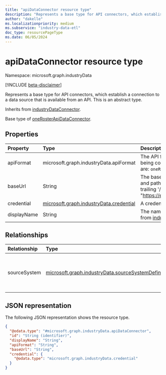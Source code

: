 ```yaml
---
title: "apiDataConnector resource type"
description: "Represents a base type for API connectors, which establish a connection to a data source that is available from an API."
author: "dakelle"
ms.localizationpriority: medium
ms.subservice: "industry-data-etl"
doc_type: resourcePageType
ms.date: 06/05/2024
---
```


# apiDataConnector resource type

Namespace: microsoft.graph.industryData

[!INCLUDE [beta-disclaimer](../../includes/beta-disclaimer.md)]

Represents a base type for API connectors, which establish a connection to a data source that is available from an API. This is an abstract type.

Inherits from [industryDataConnector](industrydata-industrydataconnector.md).

Base type of [oneRosterApiDataConnector](industrydata-oneRosterApiDataConnector.md).

## Properties
|Property|Type|Description|
|:---|:---|:---|
| apiFormat   | microsoft.graph.industryData.apiFormat                                             | The API format of the external system being connected to. The possible values are: `oneRoster`, `unknownFutureValue`.                          |
| baseUrl     | String                                                                             | The base URL, including the scheme, host, and path for the API, with or without a trailing '/'. For example, "https://example.com/ims/oneRoster/v1p1"              |
| credential  | [microsoft.graph.industryData.credential](industrydata-credential.md) | A credential to use to connect to the API.                                                                                                               |
| displayName | String                                                                             | The name of the data connector. Inherited from [industryDataConnector](industrydata-industrydataconnector.md). |

## Relationships
|Relationship|Type|Description|
|:---|:---|:---|
|sourceSystem|[microsoft.graph.industryData.sourceSystemDefinition](industrydata-sourcesystemdefinition.md)|The **sourceSystemDefinition** object that this connector is connected to. Inherited from [industryDataConnector](industrydata-industrydataconnector.md)|

## JSON representation
The following JSON representation shows the resource type.
<!-- {
  "blockType": "resource",
  "keyProperty": "id",
  "@odata.type": "microsoft.graph.industryData.apiDataConnector",
  "baseType": "microsoft.graph.industryData.industryDataConnector",
  "openType": false
}
-->
``` json
{
  "@odata.type": "#microsoft.graph.industryData.apiDataConnector",
  "id": "String (identifier)",
  "displayName": "String",
  "apiFormat": "String",
  "baseUrl": "String",
  "credential": {
    "@odata.type": "microsoft.graph.industryData.credential"
  }
}
```

